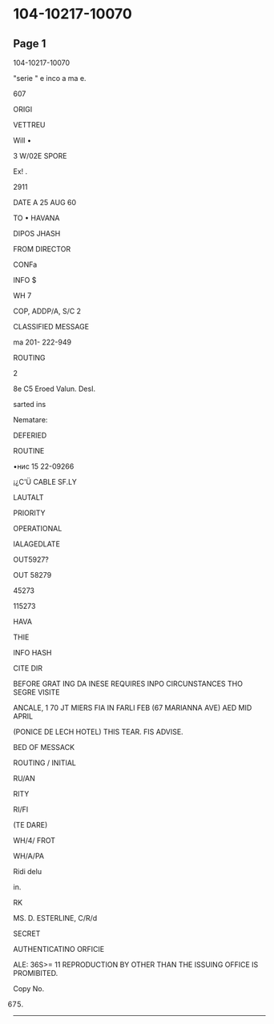 # 104-10217-10070

## Page 1

104-10217-10070

"serie " e inco a ma e.

607

ORIGI

VETTREU

Will •

3 W/02E SPORE

Ex! .

2911

DATE A 25 AUG 60

TO • HAVANA

DIPOS JHASH

FROM DIRECTOR

CONFa

INFO $

WH 7

COP, ADDP/A, S/C 2

CLASSIFIED MESSAGE

ma 201- 222-949

ROUTING

2

8e C5 Eroed Valun. DesI.

sarted ins

Nematare:

DEFERIED

ROUTINE

•нис 15 22-09266

¡¿C'Ü CABLE SF.LY

LAUTALT

PRIORITY

OPERATIONAL

IALAGEDLATE

OUT5927?

OUT 58279

45273

115273

HAVA

THIE

INFO HASH

CITE DIR

BEFORE GRAT ING DA INESE REQUIRES INPO CIRCUNSTANCES THO SEGRE VISITE

ANCALE, 1 70 JT MIERS FIA IN FARLI FEB (67 MARIANNA AVE) AED MID APRIL

(PONICE DE LECH HOTEL) THIS TEAR. FIS ADVISE.

BED OF MESSACK

ROUTING / INITIAL

RU/AN

RITY

RI/FI

(TE DARE)

WH/4/ FROT

WH/A/PA

Ridi delu

in.

RK

MS. D. ESTERLINE, C/R/d

SECRET

AUTHENTICATINO ORFICIE

ALE: 36S>= 11 REPRODUCTION BY OTHER THAN THE ISSUING OFFICE IS PROMIBITED.

Copy No.

675.

---

